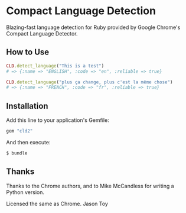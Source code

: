# Compact Language Detection

Blazing-fast language detection for Ruby provided by
Google Chrome's Compact Language Detector.

## How to Use

```ruby
CLD.detect_language("This is a test")
# => {:name => "ENGLISH", :code => "en", :reliable => true}

CLD.detect_language("plus ça change, plus c'est la même chose")
# => {:name => "FRENCH", :code => "fr", :reliable => true}
```

## Installation

Add this line to your application's Gemfile:

```ruby
gem "cld2"
```

And then execute:

```sh
$ bundle
```

## Thanks

Thanks to the Chrome authors, and to Mike McCandless for writing a Python version.

Licensed the same as Chrome.  Jason Toy